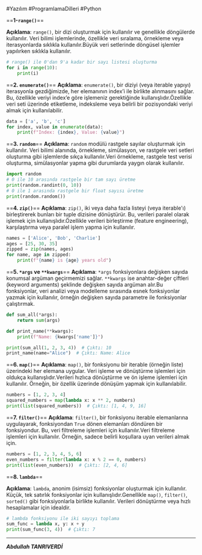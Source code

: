 #Yazılım #ProgramlamaDilleri  #Python 
<br>

==**1-`range()`**==

**Açıklama**: `range()`, bir dizi oluşturmak için kullanılır ve genellikle döngülerde kullanılır. Veri bilimi işlemlerinde, özellikle veri sıralama, örnekleme veya iterasyonlarda sıklıkla kullanılır.Büyük veri setlerinde döngüsel işlemler yapılırken sıklıkla kullanılır.
```python
# range() ile 0'dan 9'a kadar bir sayı listesi oluşturma
for i in range(10):
    print(i)

```
==**2. `enumerate()`**==
**Açıklama**: `enumerate()`, bir diziyi (veya iterable yapıyı) iterasyonla gezdiğimizde, her elemanının index’i ile birlikte alınmasını sağlar. Bu, özellikle veriyi index’e göre işlemeniz gerektiğinde kullanışlıdır.Özellikle veri seti üzerinde etiketleme, indeksleme veya belirli bir pozisyondaki veriyi almak için kullanılabilir.
```python
data = ['a', 'b', 'c']
for index, value in enumerate(data):
    print(f"Index: {index}, Value: {value}")

```

==**3. `random`**==
**Açıklama**: `random` modülü rastgele sayılar oluşturmak için kullanılır. Veri bilimi alanında, örnekleme, simülasyon, ve rastgele veri setleri oluşturma gibi işlemlerde sıkça kullanılır.Veri örnekleme, rastgele test verisi oluşturma, simülasyonlar yapma gibi durumlarda yaygın olarak kullanılır.

```python
import random
# 0 ile 10 arasında rastgele bir tam sayı üretme
print(random.randint(0, 10))
# 0 ile 1 arasında rastgele bir float sayısı üretme
print(random.random())

```
==**4. `zip()`**==
**Açıklama**: `zip()`, iki veya daha fazla listeyi (veya iterable'ı) birleştirerek bunları bir tuple dizisine dönüştürür. Bu, verileri paralel olarak işlemek için kullanışlıdır.Özellikle verileri birleştirme (feature engineering), karşılaştırma veya paralel işlem yapma için kullanılır.
```python
names = ['Alice', 'Bob', 'Charlie']
ages = [25, 30, 35]
zipped = zip(names, ages)
for name, age in zipped:
    print(f"{name} is {age} years old")

```

==**5. `*args` ve `**kwargs`**==
**Açıklama**: `*args` fonksiyonlara değişken sayıda konumsal argüman geçirmemizi sağlar. `**kwargs` ise anahtar-değer çiftleri (keyword arguments) şeklinde değişken sayıda argüman alır.Bu fonksiyonlar, veri analizi veya modelleme sırasında esnek fonksiyonlar yazmak için kullanılır, örneğin değişken sayıda parametre ile fonksiyonlar çalıştırmak.
```python
def sum_all(*args):
    return sum(args)

def print_name(**kwargs):
    print(f"Name: {kwargs['name']}")

print(sum_all(1, 2, 3, 4))  # Çıktı: 10
print_name(name="Alice")  # Çıktı: Name: Alice

```


==**6. `map()`**==
**Açıklama**: `map()`, bir fonksiyonu bir iterable (örneğin liste) üzerindeki her elemana uygular. Veri işleme ve dönüştürme işlemleri için oldukça kullanışlıdır.Verileri hızlıca dönüştürme ve ön işleme işlemleri için kullanılır. Örneğin, bir özellik üzerinde dönüşüm yapmak için kullanılabilir.
```python
numbers = [1, 2, 3, 4]
squared_numbers = map(lambda x: x ** 2, numbers)
print(list(squared_numbers))  # Çıktı: [1, 4, 9, 16]

```
==**7. `filter()`**==
**Açıklama**: `filter()`, bir fonksiyonu iterable elemanlarına uygulayarak, fonksiyondan `True` dönen elemanları döndüren bir fonksiyondur. Bu, veri filtreleme işlemleri için kullanılır.Veri filtreleme işlemleri için kullanılır. Örneğin, sadece belirli koşullara uyan verileri almak için.
```python
numbers = [1, 2, 3, 4, 5, 6]
even_numbers = filter(lambda x: x % 2 == 0, numbers)
print(list(even_numbers))  # Çıktı: [2, 4, 6]

```

==**8. `lambda`**==

**Açıklama**: `lambda`, anonim (isimsiz) fonksiyonlar oluşturmak için kullanılır. Küçük, tek satırlık fonksiyonlar için kullanışlıdır.Genellikle `map()`, `filter()`, `sorted()` gibi fonksiyonlarla birlikte kullanılır. Verileri dönüştürme veya hızlı hesaplamalar için idealdir.
```python
# lambda fonksiyonu ile iki sayıyı toplama
sum_func = lambda x, y: x + y
print(sum_func(3, 4))  # Çıktı: 7

```

***

***Abdullah TANRIVERDİ***
